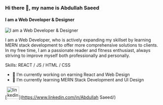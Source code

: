 ### Hi there 👋, my name is Abdullah Saeed
#### I am a Web Developer & Designer
![I am a Web Developer & Designer]((https://media.licdn.com/dms/image/D4D16AQHlQa-HqecvXw/profile-displaybackgroundimage-shrink_350_1400/0/1675959647960?e=1681344000&v=beta&t=HjXdAaNyFwePK0-AqVYkqMbC8dN-gf4ppChNC2z7Ao4))

I am a Web Developer, who is  actively expanding my skillset by learning MERN stack development to offer more comprehensive solutions to clients. In my free time, I am a passionate reader and fitness enthusiast, always striving to improve myself both professionally and personally.

Skills:  REACT / JS / HTML / CSS

- 🔭 I’m currently working on earning React and Web Design 
- 🌱 I’m currently learning MERN Stack Development and UI Design 


[<img src='https://cdn.jsdelivr.net/npm/simple-icons@3.0.1/icons/linkedin.svg' alt='linkedin' height='40'>](https://www.linkedin.com/in/Abdullah Saeed/)  

